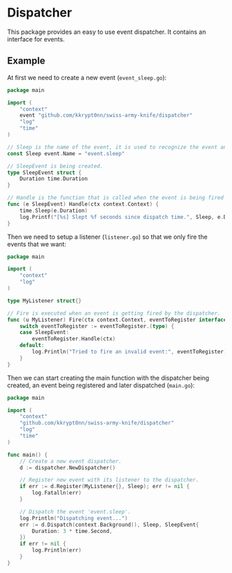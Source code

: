 # Dispatcher

This package provides an easy to use event dispatcher. It contains an interface for events.

## Example

At first we need to create a new event (`event_sleep.go`):

```go
package main

import (
    "context"
    event "github.com/kkrypt0nn/swiss-army-knife/dispatcher"
    "log"
    "time"
)

// Sleep is the name of the event, it is used to recognize the event and should be unique.
const Sleep event.Name = "event.sleep"

// SleepEvent is being created.
type SleepEvent struct {
    Duration time.Duration
}

// Handle is the function that is called when the event is being fired from the listener.
func (e SleepEvent) Handle(ctx context.Context) {
    time.Sleep(e.Duration)
    log.Printf("[%s] Slept %f seconds since dispatch time.", Sleep, e.Duration.Seconds())
}
```

Then we need to setup a listener (`listener.go`) so that we only fire the events that we want:

```go
package main

import (
    "context"
    "log"
)

type MyListener struct{}

// Fire is executed when an event is getting fired by the dispatcher.
func (u MyListener) Fire(ctx context.Context, eventToRegister interface{}) {
    switch eventToRegister := eventToRegister.(type) {
    case SleepEvent:
        eventToRegister.Handle(ctx)
    default:
        log.Println("Tried to fire an invalid event:", eventToRegister)
    }
}
```

Then we can start creating the main function with the dispatcher being created, an event being registered and later dispatched (`main.go`):

```go
package main

import (
    "context"
    "github.com/kkrypt0nn/swiss-army-knife/dispatcher"
    "log"
    "time"
)

func main() {
    // Create a new event dispatcher.
    d := dispatcher.NewDispatcher()

    // Register new event with its listener to the dispatcher.
    if err := d.Register(MyListener{}, Sleep); err != nil {
        log.Fatalln(err)
    }

    // Dispatch the event 'event.sleep'.
    log.Println("Dispatching event...")
    err := d.Dispatch(context.Background(), Sleep, SleepEvent{
        Duration: 3 * time.Second,
    })
    if err != nil {
        log.Println(err)
    }
}
```
